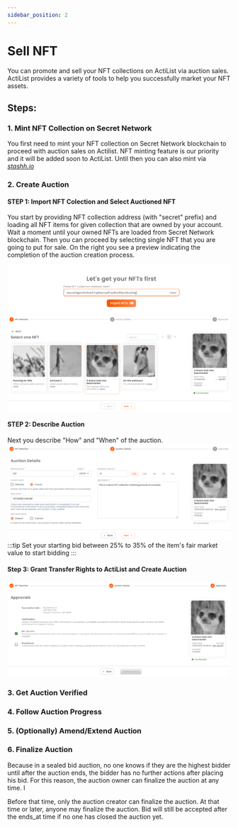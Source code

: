 ```yaml
---
sidebar_position: 2
---
```


# Sell NFT
You can promote and sell your NFT collections on ActiList via auction sales. ActiList provides a variety of tools to help you successfully market your NFT assets. 

## Steps:
### 1. Mint NFT Collection on Secret Network
You first need to mint your NFT collection on Secret Network blockchain to proceed with auction sales on Actilist. NFT minting feature is our priority and it will be added soon to ActiList. Until then you can also mint via *<a href="https://stashh.io/minter" target="_blank">stashh.io</a>* 
### 2. Create Auction
#### **STEP 1**: Import NFT Colection and Select Auctioned NFT
You start by providing NFT collection address (with "secret" prefix) and loading all NFT items for given collection that are owned by your account. Wait a moment until your owned NFTs are loaded from Secret Network blockchain. Then you can proceed by selecting single NFT that you are going to put for sale. On the right you see a preview indicating the completion of the auction creation process.

![Import NFT Collection](./import-collection.png) 
![Select NFT](./select-nft.png)
#### **STEP 2**: Describe Auction
Next you describe "How" and "When" of the auction. 
![Describe Auction](./describe-auction.png)
:::tip
Set your starting bid between 25% to 35% of the item's fair market value to start bidding
:::
#### Step 3: Grant Transfer Rights to ActiList and Create Auction
![Create Auction](./grant-transfer-rights-and-create-auction.png)

### 3. Get Auction Verified
### 4. Follow Auction Progress
### 5. (Optionally) Amend/Extend Auction
### 6. Finalize Auction
Because in a sealed bid auction, no one knows if they are the highest bidder until after the auction ends, the bidder has no further actions after placing his bid. For this reason, the auction owner can finalize the auction at any time. I

Before that time, only the auction creator can finalize the auction. At that time or later, anyone may finalize the auction. Bid will still be accepted after the ends_at time if no one has closed the auction yet.





